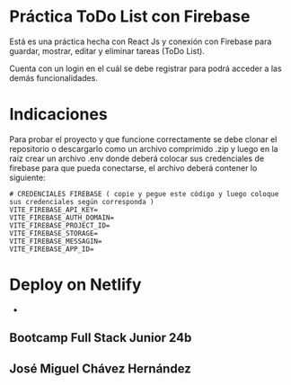 # Práctica ToDo List con Firebase

Está es una práctica  hecha con React Js y conexión con Firebase para guardar, mostrar, editar y eliminar tareas (ToDo List).

Cuenta con un login en el cuál se debe registrar para podrá acceder a las demás funcionalidades.

# Indicaciones

Para probar el proyecto y que funcione correctamente se debe clonar el repositorio o descargarlo como un archivo comprimido .zip y luego en la raíz crear un archivo .env donde deberá colocar sus credenciales de firebase para que pueda conectarse, el archivo deberá contener lo siguiente:

```
# CREDENCIALES FIREBASE ( copie y pegue este código y luego coloque sus credenciales según corresponda )
VITE_FIREBASE_API_KEY=
VITE_FIREBASE_AUTH_DOMAIN=
VITE_FIREBASE_PROJECT_ID=
VITE_FIREBASE_STORAGE=
VITE_FIREBASE_MESSAGIN=
VITE_FIREBASE_APP_ID=
```

# Deploy on Netlify

- 

## Bootcamp Full Stack Junior 24b
## José Miguel Chávez Hernández
